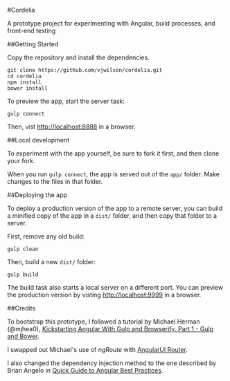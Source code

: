 #Cordelia

A prototype project for experimenting with Angular, build processes, and front-end testing

##Getting Started

Copy the repository and install the dependencies.

    git clone https://github.com/vjwilson/cordelia.git
    cd cordelia
    npm install
    bower install
    
To preview the app, start the server task:

    gulp connect
    
Then, vist [http://localhost:8888](http://localhost:8888) in a browser.

##Local development

To experiment with the app yourself, be sure to fork it first, and then clone your fork.

When you run `gulp connect`, the app is served out of the `app/` folder. Make changes to the files in that folder.

##Deploying the app

To deploy a production version of the app to a remote server, you can build a minified copy of the app in a `dist/` folder, and then copy that folder to a server.

First, remove any old build:

    gulp clean
    
Then, build a new `dist/` folder:

    gulp build

The build task also starts a local server on a different port. You can preview the production version by visting [http://localhost:9999](http://localhost:9999) in a browser.

##Credits

To bootstrap this prototype, I followed a tutorial by Michael Herman (@mjhea0), [Kickstarting Angular With Gulp and Browserify, Part 1 - Gulp and Bower](http://mherman.org/blog/2014/08/14/kickstarting-angular-with-gulp/#.VexAytNVhBc).

I swapped out Michael's use of _ngRoute_ with [AngularUI Router](https://github.com/angular-ui/ui-router).

I also changed the dependency injection method to the one described by Brian Angelo in [Quick Guide to Angular Best Practices](http://www.cardinalsolutions.com/blog/2015/06/quick-guide-to-angular-best-practices).
